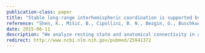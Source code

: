 ```yaml
---
publication-class: paper
title: "Stable long-range interhemispheric coordination is supported by direct anatomical projections"
reference: "Shen, K., Mišić, B., Cipollini, B. N., Bezgin, G., Buschkuehl, M., Hutchison, R. M., ... &amp; Berman, M. G. (2015). Stable long-range interhemispheric coordination is supported by direct anatomical projections. Proceedings of the National Academy of Sciences, 112(20), 6473-6478."
date: 2015-06-11
description: "We analyze resting state and anatomical connectivity in a human and macaque brain, and show that the most stable connections in the resting state data correlate with the presence of direct anatomical connections."
redirect: http://www.ncbi.nlm.nih.gov/pubmed/25941372
---
```



